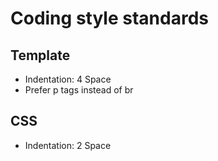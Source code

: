 # Coding style standards
## Template
 * Indentation: 4 Space
 * Prefer p tags instead of br


## CSS
 * Indentation: 2 Space